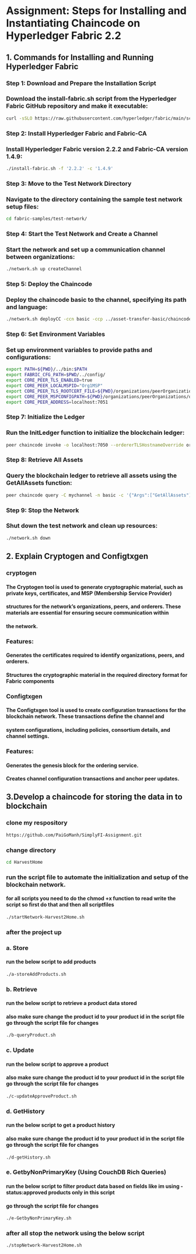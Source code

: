# Assignment: Steps for Installing and Instantiating Chaincode on Hyperledger Fabric 2.2


## 1. Commands for Installing and Running Hyperledger Fabric

### Step 1: Download and Prepare the Installation Script
### Download the install-fabric.sh script from the Hyperledger Fabric GitHub repository and make it executable:

```bash
curl -sSLO https://raw.githubusercontent.com/hyperledger/fabric/main/scripts/install-fabric.sh && chmod +x install-fabric.sh

```

### Step 2: Install Hyperledger Fabric and Fabric-CA
### Install Hyperledger Fabric version 2.2.2 and Fabric-CA version 1.4.9:

```bash
./install-fabric.sh -f '2.2.2' -c '1.4.9'

```

### Step 3: Move to the Test Network Directory
### Navigate to the directory containing the sample test network setup files:

```bash
cd fabric-samples/test-network/
```

### Step 4: Start the Test Network and Create a Channel
### Start the network and set up a communication channel between organizations:

```bash
./network.sh up createChannel
```

### Step 5: Deploy the Chaincode
### Deploy the chaincode basic to the channel, specifying its path and language:

```bash
./network.sh deployCC -ccn basic -ccp ../asset-transfer-basic/chaincode-javascript -ccl javascript
```

### Step 6: Set Environment Variables
### Set up environment variables to provide paths and configurations:

```bash
export PATH=${PWD}/../bin:$PATH
export FABRIC_CFG_PATH=$PWD/../config/
export CORE_PEER_TLS_ENABLED=true
export CORE_PEER_LOCALMSPID="Org1MSP"
export CORE_PEER_TLS_ROOTCERT_FILE=${PWD}/organizations/peerOrganizations/org1.example.com/peers/peer0.org1.example.com/tls/ca.crt
export CORE_PEER_MSPCONFIGPATH=${PWD}/organizations/peerOrganizations/org1.example.com/users/Admin@org1.example.com/msp
export CORE_PEER_ADDRESS=localhost:7051
```

### Step 7: Initialize the Ledger
### Run the InitLedger function to initialize the blockchain ledger:

```bash
peer chaincode invoke -o localhost:7050 --ordererTLSHostnameOverride orderer.example.com --tls --cafile "${PWD}/organizations/ordererOrganizations/example.com/orderers/orderer.example.com/msp/tlscacerts/tlsca.example.com-cert.pem" -C mychannel -n basic --peerAddresses localhost:7051 --tlsRootCertFiles "${PWD}/organizations/peerOrganizations/org1.example.com/peers/peer0.org1.example.com/tls/ca.crt" --peerAddresses localhost:9051 --tlsRootCertFiles "${PWD}/organizations/peerOrganizations/org2.example.com/peers/peer0.org2.example.com/tls/ca.crt" -c '{"function":"InitLedger","Args":[]}'
```

### Step 8: Retrieve All Assets
### Query the blockchain ledger to retrieve all assets using the GetAllAssets function:

```bash
peer chaincode query -C mychannel -n basic -c '{"Args":["GetAllAssets"]}'
```

### Step 9: Stop the Network
### Shut down the test network and clean up resources:

```bash
./network.sh down
```




## 2. Explain Cryptogen and Configtxgen

### cryptogen

#### The Cryptogen tool is used to generate cryptographic material, such as private keys, certificates, and MSP (Membership Service Provider) 
#### structures for the network’s organizations, peers, and orderers. These materials are essential for ensuring secure communication within 
#### the network.

### Features:
#### Generates the certificates required to identify organizations, peers, and orderers.
#### Structures the cryptographic material in the required directory format for Fabric components

### Configtxgen

#### The Configtxgen tool is used to create configuration transactions for the blockchain network. These transactions define the channel and 
#### system configurations, including policies, consortium details, and channel settings.

### Features:
#### Generates the genesis block for the ordering service.
#### Creates channel configuration transactions and anchor peer updates.





## 3.Develop a chaincode for storing the data in to blockchain

### clone my respository

```bash
https://github.com/PaiGoManh/SimplyFI-Assignment.git
```
### change directory

```bash
cd HarvestHome
```
### run the script file to automate the initialization and setup of the blockchain network.

#### for all scripts you need to do the chmod +x function to read write the script so first do that and then all scriptfiles 

```bash
./startNetwork-Harvest2Home.sh
```
### after the project up 

### a. Store

#### run the below script to add products 

```bash
./a-storeAddProducts.sh
```

### b. Retrieve

#### run the below script to retrieve a product data stored 
#### also make sure change the product id to your product id in the script file go through the script file for changes 

```bash
./b-queryProduct.sh 
```
### c. Update

#### run the below script to approve a product 
#### also make sure change the product id to your product id in the script file go through the script file for changes 

```bash
./c-updateApproveProduct.sh
```

### d. GetHistory

#### run the below script to get a product history
#### also make sure change the product id to your product id in the script file go through the script file for changes 

```bash
./d-getHistory.sh
```

### e. GetbyNonPrimaryKey (Using CouchDB Rich Queries)

#### run the below script to filter product data based on fields like im using - status:approved products only in this script
#### go through the script file for changes 

```bash
./e-GetbyNonPrimaryKey.sh
```

### after all stop the network using the below script

```bash
./stopNetwork-Harvest2Home.sh 
```



